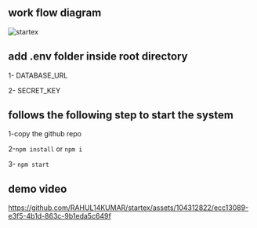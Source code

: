 
## work flow diagram

![startex](https://github.com/RAHUL14KUMAR/startex/assets/104312822/aea20e47-154a-49fd-963f-53e235564af8)


## add .env folder inside root directory

1- DATABASE_URL

2- SECRET_KEY

## follows the following step to start the system

1-copy the github repo

2-`npm install` or `npm i`

3- `npm start`

## demo video

https://github.com/RAHUL14KUMAR/startex/assets/104312822/ecc13089-e3f5-4b1d-863c-9b1eda5c649f

